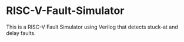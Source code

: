 # RISC-V-Fault-Simulator
This is a RISC-V Fault Simulator using Verilog that detects stuck-at and delay faults.
